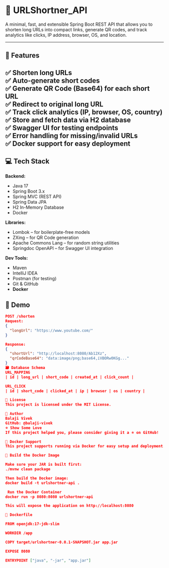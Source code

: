 # 🔗 URLShortner_API

A minimal, fast, and extensible Spring Boot REST API that allows you to shorten long URLs into compact links, generate QR codes, and track analytics like clicks, IP address, browser, OS, and location.

---

## 🚀 Features

✅ Shorten long URLs  
✅ Auto-generate short codes  
✅ Generate QR Code (Base64) for each short URL  
✅ Redirect to original long URL  
✅ Track click analytics (IP, browser, OS, country)  
✅ Store and fetch data via H2 database  
✅ Swagger UI for testing endpoints  
✅ Error handling for missing/invalid URLs  
✅ Docker support for easy deployment
---

## 💻 Tech Stack

**Backend:**
- Java 17
- Spring Boot 3.x
- Spring MVC (REST API)
- Spring Data JPA
- H2 In-Memory Database
- Docker

**Libraries:**
- Lombok – for boilerplate-free models
- ZXing – for QR Code generation
- Apache Commons Lang – for random string utilities
- Springdoc OpenAPI – for Swagger UI integration

**Dev Tools:**
- Maven
- IntelliJ IDEA
- Postman (for testing)
- Git & GitHub
- **Docker**

## 📸 Demo

```json
POST /shorten
Request:
{
  "longUrl": "https://www.youtube.com/"
}

Response:
{
  "shortUrl": "http://localhost:8080/Ab12Xz",
  "qrCodeBase64": "data:image/png;base64,iVBORw0KGg..."
}
🗃️ Database Schema
URL_MAPPING
| id | long_url | short_code | created_at | click_count |

URL_CLICK
| id | short_code | clicked_at | ip | browser | os | country |

📜 License
This project is licensed under the MIT License.

🙌 Author
Balaji Vivek
GitHub: @balaji-vivek
⭐️ Show Some Love
If this project helped you, please consider giving it a ⭐️ on GitHub!

🐳 Docker Support
This project supports running via Docker for easy setup and deployment.

🔧 Build the Docker Image

Make sure your JAR is built first:
./mvnw clean package

Then build the Docker image:
docker build -t urlshortner-api .

 Run the Docker Container
docker run -p 8080:8080 urlshortner-api

This will expose the application on http://localhost:8080

📄 Dockerfile

FROM openjdk:17-jdk-slim

WORKDIR /app

COPY target/urlshortner-0.0.1-SNAPSHOT.jar app.jar

EXPOSE 8080

ENTRYPOINT ["java", "-jar", "app.jar"]


